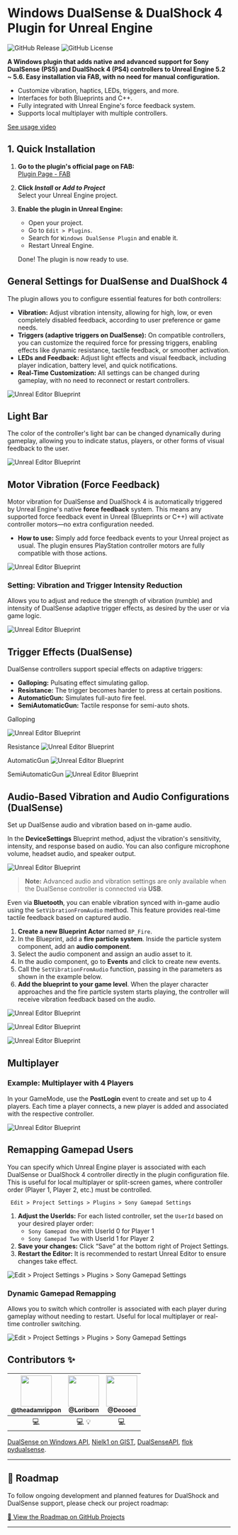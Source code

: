 # Windows DualSense & DualShock 4 Plugin for Unreal Engine

![GitHub Release](https://img.shields.io/github/v/release/rafaelvaloto/WindowsDualsenseUnreal) ![GitHub License](https://img.shields.io/github/license/rafaelvaloto/WindowsDualsenseUnreal)

**A Windows plugin that adds native and advanced support for Sony DualSense (PS5) and DualShock 4 (PS4) controllers to Unreal Engine 5.2 ~ 5.6. Easy installation via FAB, with no need for manual configuration.**

- Customize vibration, haptics, LEDs, triggers, and more.
- Interfaces for both Blueprints and C++.
- Fully integrated with Unreal Engine's force feedback system.
- Supports local multiplayer with multiple controllers.

[See usage video](https://www.youtube.com/watch?v=GrCa5s6acmo)

## 1. Quick Installation

1. **Go to the plugin's official page on FAB:**  
   [Plugin Page - FAB](https://www.fab.com/listings/e77a8f1d-8bbe-4673-a5ae-7f222c8c0960)

2. **Click _Install_ or _Add to Project_**  
   Select your Unreal Engine project.

3. **Enable the plugin in Unreal Engine:**
   - Open your project.
   - Go to `Edit > Plugins`.
   - Search for `Windows DualSense Plugin` and enable it.
   - Restart Unreal Engine.

   Done! The plugin is now ready to use.

## General Settings for DualSense and DualShock 4
The plugin allows you to configure essential features for both controllers:

- **Vibration:** Adjust vibration intensity, allowing for high, low, or even completely disabled feedback, according to user preference or game needs.
- **Triggers (adaptive triggers on DualSense):** On compatible controllers, you can customize the required force for pressing triggers, enabling effects like dynamic resistance, tactile feedback, or smoother activation.
- **LEDs and Feedback:** Adjust light effects and visual feedback, including player indication, battery level, and quick notifications.
- **Real-Time Customization:** All settings can be changed during gameplay, with no need to reconnect or restart controllers.

![Unreal Editor Blueprint](Images/DS5_DS4.png)

## Light Bar
The color of the controller's light bar can be changed dynamically during gameplay, allowing you to indicate status, players, or other forms of visual feedback to the user.

![Unreal Editor Blueprint](Images/Lightbar.png)

## Motor Vibration (Force Feedback)
Motor vibration for DualSense and DualShock 4 is automatically triggered by Unreal Engine's native **force feedback** system.
This means any supported force feedback event in Unreal (Blueprints or C++) will activate controller motors—no extra configuration needed.

- **How to use:**
  Simply add force feedback events to your Unreal project as usual.
  The plugin ensures PlayStation controller motors are fully compatible with those actions.

![Unreal Editor Blueprint](Images/VibrationFF.png)

### Setting: Vibration and Trigger Intensity Reduction
Allows you to adjust and reduce the strength of vibration (rumble) and intensity of DualSense adaptive trigger effects, as desired by the user or via game logic.

![Unreal Editor Blueprint](Images/TriggerReduce.png)

## Trigger Effects (DualSense)
DualSense controllers support special effects on adaptive triggers:
- **Galloping:** Pulsating effect simulating gallop.
- **Resistance:** The trigger becomes harder to press at certain positions.
- **AutomaticGun:** Simulates full-auto fire feel.
- **SemiAutomaticGun:** Tactile response for semi-auto shots.

Galloping

![Unreal Editor Blueprint](Images/Galloping.png)

Resistance
![Unreal Editor Blueprint](Images/Resistance.png)

AutomaticGun
![Unreal Editor Blueprint](Images/AutomaticGun.png)

SemiAutomaticGun
![Unreal Editor Blueprint](Images/Weapon.png)

## Audio-Based Vibration and Audio Configurations (DualSense)
Set up DualSense audio and vibration based on in-game audio.

In the **DeviceSettings** Blueprint method, adjust the vibration's sensitivity, intensity, and response based on audio. You can also configure microphone volume, headset audio, and speaker output.

![Unreal Editor Blueprint](Images/SettingAudio.png)

> **Note:** Advanced audio and vibration settings are only available when the DualSense controller is connected via **USB**.
>

Even via **Bluetooth**, you can enable vibration synced with in-game audio using the `SetVibrationFromAudio` method. This feature provides real-time tactile feedback based on captured audio.

1. **Create a new Blueprint Actor** named `BP_Fire`.
2. In the Blueprint, add a **fire particle system**. Inside the particle system component, add an **audio component**.
3. Select the audio component and assign an audio asset to it.
4. In the audio component, go to **Events** and click to create new events.
5. Call the `SetVibrationFromAudio` function, passing in the parameters as shown in the example below.
6. **Add the blueprint to your game level**. When the player character approaches and the fire particle system starts playing, the controller will receive vibration feedback based on the audio.

![Unreal Editor Blueprint](Images/SettingsAudioComponent.png)

![Unreal Editor Blueprint](Images/SendEnvelop.png)

![Unreal Editor Blueprint](Images/ResetVibrationAudio.png)

## Multiplayer
### Example: Multiplayer with 4 Players
In your GameMode, use the **PostLogin** event to create and set up to 4 players. Each time a player connects, a new player is added and associated with the respective controller.

![Unreal Editor Blueprint](Images/Multiplayer.png)

## Remapping Gamepad Users
You can specify which Unreal Engine player is associated with each DualSense or DualShock 4 controller directly in the plugin configuration file.
This is useful for local multiplayer or split-screen games, where controller order (Player 1, Player 2, etc.) must be controlled.

`` Edit > Project Settings > Plugins > Sony Gamepad Settings``
1. **Adjust the UserIds:**
   For each listed controller, set the `UserId` based on your desired player order:
   - `Sony Gamepad One` with UserId 0 for Player 1
   - `Sony Gamepad Two` with UserId 1 for Player 2
2. **Save your changes:**
   Click “Save” at the bottom right of Project Settings.
3. **Restart the Editor:**
   It is recommended to restart Unreal Editor to ensure changes take effect.

![Edit > Project Settings > Plugins > Sony Gamepad Settings](Images/Remap.png)

### Dynamic Gamepad Remapping
Allows you to switch which controller is associated with each player during gameplay without needing to restart. Useful for local multiplayer or real-time controller switching.

![Edit > Project Settings > Plugins > Sony Gamepad Settings](Images/RemapRuntime.png)

## Contributors ✨

<!-- ALL-CONTRIBUTORS-LIST:START -->
| [<img src="https://avatars.githubusercontent.com/u/60618478?v=4" width="70px;"/><br /><sub><b>@theadamrippon</b></sub>](https://github.com/theadamrippon) | [<img src="https://avatars.githubusercontent.com/u/6501602?v=4" width="70px;"/><br /><sub><b>@Loriborn</b></sub>](https://github.com/Loriborn) | [<img src="https://avatars.githubusercontent.com/u/63568268?v=4" width="70px;"/><br /><sub><b>@Deooed</b></sub>](https://github.com/Deooed) |
|:------------------------------------------------------:|:----------------------------------------------------------:|:---------------------------------------------------------:|
|                             💻                          |                        💻 💡                               |                            💻                             |
<!-- ALL-CONTRIBUTORS-LIST:END -->

[DualSense on Windows API](https://github.com/Ohjurot/DualSense-Windows), [Nielk1 on GIST](https://gist.github.com/Nielk1/6d54cc2c00d2201ccb8c2720ad7538db), [DualSenseAPI](https://github.com/BadMagic100/DualSenseAPI/tree/master), [flok pydualsense](https://github.com/flok/pydualsense).

---
## 📍 Roadmap

To follow ongoing development and planned features for DualShock and DualSense support, please check our project roadmap:

[🔗 View the Roadmap on GitHub Projects](https://github.com/users/rafaelvaloto/projects/2)

---
